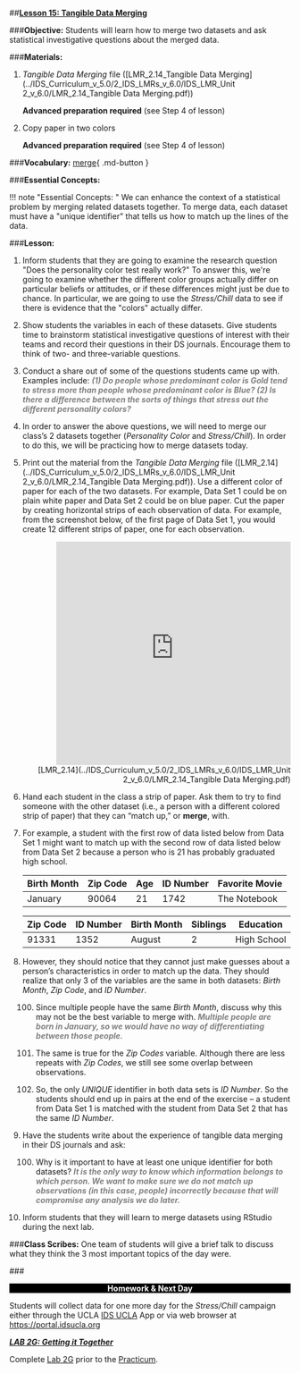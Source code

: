 ##**<u>Lesson 15: Tangible Data Merging</u>**

###**Objective:**
Students will learn how to merge two datasets and ask statistical investigative questions about the merged data.

###**Materials:**
1. *Tangible Data Merging* file ([LMR_2.14_Tangible Data Merging](../IDS_Curriculum_v_5.0/2_IDS_LMRs_v_6.0/IDS_LMR_Unit 2_v_6.0/LMR_2.14_Tangible Data Merging.pdf))

    **Advanced preparation required** (see Step 4 of lesson)

2. Copy paper in two colors

    **Advanced preparation required** (see Step 4 of lesson)

###**Vocabulary:**
[merge](../../vocabulary/unit2/#merge "to come together or combine"){ .md-button }

###**Essential Concepts:**

!!! note "Essential Concepts: "
    We can enhance the context of a statistical problem by merging related datasets
    together. To merge data, each dataset must have a "unique identifier" that tells us how to match up the
    lines of the data.

###**Lesson:**
1. Inform students that they are going to examine the research question "Does the personality color
test really work?" To answer this, we're going to examine whether the different color groups
actually differ on particular beliefs or attitudes, or if these differences might just be due to chance.
In particular, we are going to use the *Stress/Chill* data to see if there is evidence that the "colors"
actually differ.

2. Show students the variables in each of these datasets. Give students time to brainstorm
statistical investigative questions of interest with their teams and record their questions in their DS journals.
Encourage them to think of two- and three-variable questions.

3. Conduct a share out of some of the questions students came up with. Examples include: <span style="color:grey">***(1) Do
people whose predominant color is Gold tend to stress more than people whose
predominant color is Blue? (2) Is there a difference between the sorts of things that stress
out the different personality colors?***</span>

4. In order to answer the above questions, we will need to merge our class’s 2 datasets together
(*Personality Color* and *Stress/Chill*). In order to do this, we will be practicing how to merge datasets today.

5. Print out the material from the *Tangible Data Merging* file ([LMR_2.14](../IDS_Curriculum_v_5.0/2_IDS_LMRs_v_6.0/IDS_LMR_Unit 2_v_6.0/LMR_2.14_Tangible Data Merging.pdf)). Use a different color of
paper for each of the two datasets. For example, Data Set 1 could be on plain white paper and
Data Set 2 could be on blue paper. Cut the paper by creating horizontal strips of each observation
of data. For example, from the screenshot below, of the first page of Data Set 1, you would create 12 different strips of paper, one
for each observation.
    <div align="right"><iframe src="https://docs.google.com/viewerng/viewer?url=https://ids-curriculum.idsucla.org/IDS_Curriculum_v_5.0/2_IDS_LMRs_v_6.0/IDS_LMR_Unit 2_v_6.0/LMR_2.14_Tangible Data Merging.pdf&embedded=true" style=" width:420px;height:400px;" frameborder="0"></iframe><br>[LMR_2.14](../IDS_Curriculum_v_5.0/2_IDS_LMRs_v_6.0/IDS_LMR_Unit 2_v_6.0/LMR_2.14_Tangible Data Merging.pdf)</div>


6. Hand each student in the class a strip of paper. Ask them to try to find someone with the other
dataset (i.e., a person with a different colored strip of paper) that they can “match up,” or **merge**,
with.

7. For example, a student with the first row of data listed below from Data Set 1 might want to match
up with the second row of data listed below from Data Set 2 because a person who is 21 has
probably graduated high school.

    |**Birth Month**| **Zip Code**| **Age**| **ID Number**| **Favorite Movie**|
    |--|--|--|--|--|
    |January| 90064| 21| 1742| The Notebook|

    |**Zip Code**| **ID Number**| **Birth Month**| **Siblings**| **Education**|
    |--|--|--|--|--|
    |91331| 1352| August| 2| High School|

8. However, they should notice that they cannot just make guesses about a person’s characteristics
in order to match up the data. They should realize that only 3 of the variables are the same in
both datasets: *Birth Month*, *Zip Code*, and *ID Number*.

    100. Since multiple people have the same *Birth Month*, discuss why this may not be the best
    variable to merge with. <span style="color:grey">***Multiple people are born in January, so we would have no
    way of differentiating between those people.***</span>

    100. The same is true for the *Zip Codes* variable. Although there are less repeats with *Zip
    Codes*, we still see some overlap between observations.

    100. So, the only *UNIQUE* identifier in both data sets is *ID Number*. So the students should
    end up in pairs at the end of the exercise – a student from Data Set 1 is matched with the
    student from Data Set 2 that has the same *ID Number*.

9. Have the students write about the experience of tangible data merging in their DS journals and
ask:

    100. Why is it important to have at least one unique identifier for both datasets? <span style="color:grey">***It is the only
    way to know which information belongs to which person. We want to make sure we
    do not match up observations (in this case, people) incorrectly because that will
    compromise any analysis we do later.***</span>

10. Inform students that they will learn to merge datasets using RStudio during the next lab.

###**Class Scribes:**
One team of students will give a brief talk to discuss what they think the 3 most important topics of the
day were.

###<p style="background: black; color: white; text-align: center;">**Homework & Next Day**</p>
Students will collect data for one more day for the *Stress/Chill* campaign either through the UCLA [IDS
UCLA](../download/app.md) App or via web browser at https://portal.idsucla.org

[<u>***LAB 2G: Getting it Together***</u>](lab2g.md)

Complete [Lab 2G](lab2g.md) prior to the [Practicum](practicum3.md).